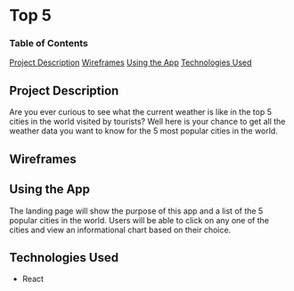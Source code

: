 # Top 5

### Table of Contents

[Project Description](#project-description)
[Wireframes](#wireframes)
[Using the App](#using-the-app)
[Technologies Used](#technologies-used)

## Project Description

Are you ever curious to see what the current weather is like in the top 5 cities in the world visited by tourists? Well here is your chance to get all the weather data you want to know for the 5 most popular cities in the world.

## Wireframes

## Using the App

The landing page will show the purpose of this app and a list of the 5 popular cities in the world. Users will be able to click on any one of the cities and view an informational chart based on their choice.

## Technologies Used

* React